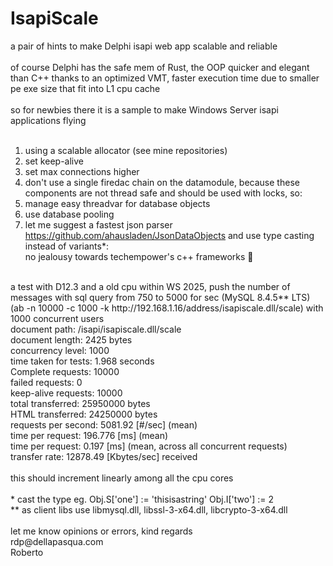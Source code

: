 # IsapiScale
a pair of hints to make Delphi isapi web app scalable and reliable<br>
<br>
of course Delphi has the safe mem of Rust, the OOP quicker and elegant than C++ thanks to an optimized VMT, faster execution time due to smaller pe exe size that fit into L1 cpu cache<br>
<br>
so for newbies there it is a sample to make Windows Server isapi applications flying<br>
<br>
1. using a scalable allocator (see mine repositories)<br>
2. set keep-alive<br> 
3. set max connections higher<br>
4. don't use a single firedac chain on the datamodule, because these components are not thread safe and should be used with locks, so:<br>
5. manage easy threadvar for database objects<br>
6. use database pooling<br>
7. let me suggest a fastest json parser https://github.com/ahausladen/JsonDataObjects and use type casting instead of variants*:<br>
no jealousy towards techempower's c++ frameworks 🙂<br>
<br>
a test with D12.3 and a old cpu within WS 2025, push the number of messages with sql query from 750 to 5000 for sec (MySQL 8.4.5** LTS)<br>
(ab -n 10000 -c 1000 -k http://192.168.1.16/address/isapiscale.dll/scale) with 1000 concurrent users<br>
document path:          /isapi/isapiscale.dll/scale<br>
document length:        2425 bytes<br>
concurrency level:      1000<br>
time taken for tests:   1.968 seconds<br>
Complete requests:      10000<br>
failed requests:        0<br>
keep-alive requests:    10000<br>
total transferred:      25950000 bytes<br>
HTML transferred:       24250000 bytes<br>
requests per second:    5081.92 [#/sec] (mean)<br>
time per request:       196.776 [ms] (mean)<br>
time per request:       0.197 [ms] (mean, across all concurrent requests)<br>
transfer rate:          12878.49 [Kbytes/sec] received<br>
<br>
this should increment linearly among all the cpu cores<br>
<br>
* cast the type eg. Obj.S['one'] := 'thisisastring' Obj.I['two'] := 2<br>
** as client libs use libmysql.dll, libssl-3-x64.dll, libcrypto-3-x64.dll
<br>
<br>
let me know opinions or errors, kind regards<br>
rdp@dellapasqua.com<br>
Roberto

